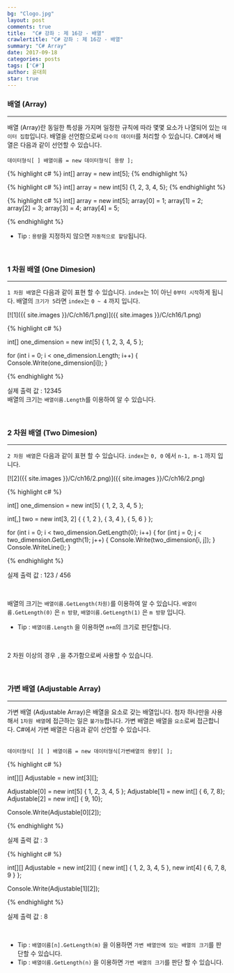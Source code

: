 ```yaml
---
bg: "Clogo.jpg"
layout: post
comments: true
title:  "C# 강좌 : 제 16강 - 배열"
crawlertitle: "C# 강좌 : 제 16강 - 배열"
summary: "C# Array"
date: 2017-09-18
categories: posts
tags: ['C#']
author: 윤대희
star: true
---
```


### 배열 (Array) ###
----------
배열 (Array)란 동일한 특성을 가지며 일정한 규칙에 따라 몇몇 요소가 나열되어 있는 `데이터 집합`입니다. 배열을 선언함으로써 `다수의 데이터`를 처리할 수 있습니다. C#에서 배열은 다음과 같이 선언할 수 있습니다.
<br><br>
`데이터형식[ ] 배열이름 = new 데이터형식[ 용량 ];`

{% highlight c# %}
int[] array = new int[5];
{% endhighlight %}

{% highlight c# %}
int[] array = new int[5] {1, 2, 3, 4, 5};
{% endhighlight %}

{% highlight c# %}
int[] array = new int[5];
array[0] = 1;
array[1] = 2;
array[2] = 3;
array[3] = 4;
array[4] = 5;

{% endhighlight %}

* Tip : `용량`을 지정하지 않으면 `자동적으로 할당`됩니다.

<br>

### 1 차원 배열 (One Dimesion) ###
----------
`1 차원 배열`은 다음과 같이 표현 할 수 있습니다. `index`는 1이 아닌 `0부터 시작`하게 됩니다. 배열의 `크기가 5`라면 `index`는 `0 ~ 4` 까지 입니다.


[![1]({{ site.images }}/C/ch16/1.png)]({{ site.images }}/C/ch16/1.png)


{% highlight c# %}

int[] one_dimension = new int[5] { 1, 2, 3, 4, 5 };

for (int i = 0; i < one_dimension.Length; i++)
{
    Console.Write(one_dimension[i]);
}

{% endhighlight %}

실제 출력 값 : 12345
<br>
배열의 크기는 `배열이름.Length`를 이용하여 알 수 있습니다.

<br>

### 2 차원 배열 (Two Dimesion) ###
----------
`2 차원 배열`은 다음과 같이 표현 할 수 있습니다. `index`는  `0, 0` 에서 `n-1, m-1` 까지 입니다.

[![2]({{ site.images }}/C/ch16/2.png)]({{ site.images }}/C/ch16/2.png)


{% highlight c# %}

int[] one_dimension = new int[5] { 1, 2, 3, 4, 5 };

int[,] two = new int[3, 2] { { 1, 2 }, { 3, 4 }, { 5, 6 } };

for (int i = 0; i < two_dimension.GetLength(0); i++)
{
    for (int j = 0; j < two_dimension.GetLength(1); j++)
    {
        Console.Write(two_dimension[i, j]);
    }
    Console.WriteLine();
}

{% endhighlight %}

실제 출력 값 : 123 / 456

<br>

배열의 크기는 `배열이름.GetLength(차원)`를 이용하여 알 수 있습니다. `배열이름.GetLength(0)` 은 `n 방향`, `배열이름.GetLength(1)` 은 `m 방향` 입니다.

* Tip : `배열이름.Length` 을 이용하면 `n+m`의 크기로 판단합니다.

<br>

2 차원 이상의 경우 `,`을 추가함으로써 사용할 수 있습니다.

<br>

### 가변 배열 (Adjustable Array) ###
----------
가변 배열 (Adjustable Array)은 배열을 요소로 갖는 배열입니다. 첨자 하나만을 사용해서 `1차원 배열`에 접근하는 일은 `불가능`합니다. 가변 배열은 배열을 `요소`로써 접근합니다. C#에서 가변 배열은 다음과 같이 선언할 수 있습니다.
<br><br>

`데이터형식[ ][ ] 배열이름 = new 데이터형식[가변배열의 용량][ ];`

{% highlight c# %}

int[][] Adjustable = new int[3][];

Adjustable[0] = new int[5] { 1, 2, 3, 4, 5 };
Adjustable[1] = new int[] { 6, 7, 8};
Adjustable[2] = new int[] { 9, 10};

Console.Write(Adjustable[0][2]);

{% endhighlight %}

실제 출력 값 : 3

{% highlight c# %}

int[][] Adjustable = new int[2][] { new int[] { 1, 2, 3, 4, 5 }, 
                                    new int[4] { 6, 7, 8, 9 } };

Console.Write(Adjustable[1][2]);

{% endhighlight %}

실제 출력 값 : 8

<br>

* Tip : `배열이름[n].GetLength(m)` 을 이용하면 `가변 배열안에 있는 배열의 크기`를 판단할 수 있습니다.
* Tip : `배열이름.GetLength(n)` 을 이용하면 `가변 배열의 크기`를 판단 할 수 있습니다.
